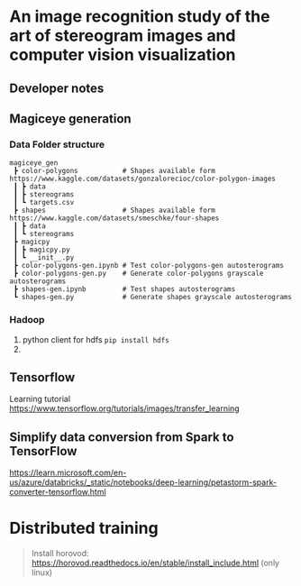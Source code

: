 # An image recognition study of the art of stereogram images and computer vision visualization

## Developer notes

## Magiceye generation

### Data Folder structure

```
magiceye_gen
 ┣ color-polygons           # Shapes available form https://www.kaggle.com/datasets/gonzalorecioc/color-polygon-images
 ┃ ┣ data
 ┃ ┣ stereograms
 ┃ ┗ targets.csv
 ┣ shapes                   # Shapes available form https://www.kaggle.com/datasets/smeschke/four-shapes
 ┃ ┣ data
 ┃ ┗ stereograms
 ┣ magicpy
 ┃ ┣ magicpy.py
 ┃ ┗ __init__.py
 ┣ color-polygons-gen.ipynb # Test color-polygons-gen autosterograms
 ┣ color-polygons-gen.py    # Generate color-polygons grayscale autosterograms
 ┣ shapes-gen.ipynb         # Test shapes autosterograms
 ┗ shapes-gen.py            # Generate shapes grayscale autosterograms
```

### Hadoop
1. python client for hdfs `pip install hdfs`
2. 


## Tensorflow

Learning tutorial
https://www.tensorflow.org/tutorials/images/transfer_learning

## Simplify data conversion from Spark to TensorFlow
https://learn.microsoft.com/en-us/azure/databricks/_static/notebooks/deep-learning/petastorm-spark-converter-tensorflow.html


# Distributed training
> Install horovod: https://horovod.readthedocs.io/en/stable/install_include.html (only linux)
